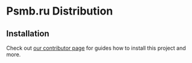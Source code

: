 Psmb.ru Distribution
========

## Installation

Check out [our contributor page](https://psmb.github.io) for guides how to install this project and more.
